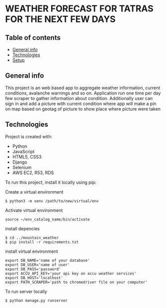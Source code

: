 # WEATHER FORECAST FOR TATRAS FOR THE NEXT FEW DAYS

## Table of contents
* [General info](#general-info)
* [Technologies](#technologies)
* [Setup](#setup)

## General info
This project is an web based app to aggregate weather information, current conditions, avalanche warnings and so on.
Application run one time per day few scraper to gather information about condition. Additionally user can sign in and 
add a picture with current condition where app will make a pin on map based on geotag of picture to show place where 
picture were taken
	
## Technologies
Project is created with:
* Python
* JavaScript
* HTML5, CSS3
* Django
* Selenium
* AWS EC2, R53, RDS

To run this project, install it locally using pip:

Create a virtual environment

```
$ python3 -m venv /path/to/new/virtual/env
```
Activate virtual environment
```
source ~/env_catalog_name/bin/activate
```
install depencies 

```
$ cd ../mountain_weather
$ pip install -r requirements.txt
```
install virtual environment
```
export DB_NAME='name of your database'
export DB_USER='name of user'
export DB_PASS='password'
export ACCU_API_KEY='your api key on accu weather services'
export DB_HOST='localhost'
export PATH_SCRAPER='path to chromedriver file on your computer'
```
To run server locally

```
$ python manage.py runserver
```
